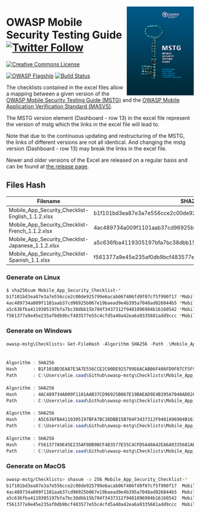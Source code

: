 <a href="https://leanpub.com/mobile-security-testing-guide"><img width=180px align="right" style="float: right;" src="../Document/Images/mstg-cover-release-small.jpg"></a>

# OWASP Mobile Security Testing Guide [![Twitter Follow](https://img.shields.io/twitter/follow/OWASP_MSTG.svg?style=social&label=Follow)](https://twitter.com/OWASP_MSTG)

[![Creative Commons License](https://licensebuttons.net/l/by-sa/4.0/88x31.png)](https://creativecommons.org/licenses/by-sa/4.0/ "CC BY-SA 4.0")

[![OWASP Flagship](https://img.shields.io/badge/owasp-flagship%20project-48A646.svg)](https://www.owasp.org/index.php/Category:OWASP_Project#tab=Project_Inventory)
[![Build Status](https://travis-ci.com/OWASP/owasp-mstg.svg?branch=master)](https://travis-ci.com/OWASP/owasp-mstg)

The checklists contained in the excel files allow a mapping between a given version of the [OWASP Mobile Security Testing Guide (MSTG)](https://github.com/OWASP/owasp-mstg "MSTG") and the [OWASP Mobile Application Verification Standard (MASVS)](https://github.com/OWASP/owasp-masvs "MASVS").

The MSTG version element (Dashboard - row 13) in the excel file represent the version of mstg which the links in the excel file will lead to.

Note that due to the continuous updating and restructuring of the MSTG, the links of different versions are not all identical. And changing the mstg version (Dashboard - row 13) may break the links in the excel file.

Newer and older versions of the Excel are released on a regular basis and can be found at [the release page](https://github.com/OWASP/owasp-mstg/releases "Releases").

## Files Hash

|  Filename                                         |  SHA256 Sum                                                      |
|---------------------------------------------------|------------------------------------------------------------------|
| Mobile_App_Security_Checklist-English_1.1.2.xlsx  | b1f101bd3ea87e3a7e556cce2c00de925799e6acab06f406fd9f07cf5f990f17 |
| Mobile_App_Security_Checklist-French_1.1.2.xlsx   | 4ac489734a009f1101aab37cd96925b067e19baead9e4b395a7048ad026844b5 |
| Mobile_App_Security_Checklist-Japanese_1.1.2.xlsx | a5c636fba4119305197bfa7bc38dbb15b704f3437312f9481896984b16160542 |
| Mobile_App_Security_Checklist-Spanish_1.1.xlsx    | f561377a9e45e235af0db9bcf483577e55c4cfd5a40a42ea6a9335681add9ccc |

### Generate on Linux

```bash
$ sha256sum Mobile_App_Security_Checklist-*
b1f101bd3ea87e3a7e556cce2c00de925799e6acab06f406fd9f07cf5f990f17 *Mobile_App_Security_Checklist-English_1.1.2.xlsx
4ac489734a009f1101aab37cd96925b067e19baead9e4b395a7048ad026844b5 *Mobile_App_Security_Checklist-French_1.1.2.xlsx
a5c636fba4119305197bfa7bc38dbb15b704f3437312f9481896984b16160542 *Mobile_App_Security_Checklist-Japanese_1.1.2.xlsx
f561377a9e45e235af0db9bcf483577e55c4cfd5a40a42ea6a9335681add9ccc *Mobile_App_Security_Checklist-Spanish_1.1.xlsx
```

### Generate on Windows

```powershell
owasp-mstg\Checklists> Get-FileHash -Algorithm SHA256 -Path .\Mobile_App_Security_Checklist-* | fl


Algorithm : SHA256
Hash      : B1F101BD3EA87E3A7E556CCE2C00DE925799E6ACAB06F406FD9F07CF5F990F17
Path      : C:\Users\elie.saad\Github\owasp-mstg\Checklists\Mobile_App_Security_Checklist-English_1.1.2.xlsx

Algorithm : SHA256
Hash      : 4AC489734A009F1101AAB37CD96925B067E19BAEAD9E4B395A7048AD026844B5
Path      : C:\Users\elie.saad\Github\owasp-mstg\Checklists\Mobile_App_Security_Checklist-French_1.1.2.xlsx

Algorithm : SHA256
Hash      : A5C636FBA4119305197BFA7BC38DBB15B704F3437312F9481896984B16160542
Path      : C:\Users\elie.saad\Github\owasp-mstg\Checklists\Mobile_App_Security_Checklist-Japanese_1.1.2.xlsx

Algorithm : SHA256
Hash      : F561377A9E45E235AF0DB9BCF483577E55C4CFD5A40A42EA6A9335681ADD9CCC
Path      : C:\Users\elie.saad\Github\owasp-mstg\Checklists\Mobile_App_Security_Checklist-Spanish_1.1.xlsx
```

### Generate on MacOS

```bash
owasp-mstg/Checklists> shasum -a 256 Mobile_App_Security_Checklist-*
b1f101bd3ea87e3a7e556cce2c00de925799e6acab06f406fd9f07cf5f990f17  Mobile_App_Security_Checklist-English_1.1.2.xlsx
4ac489734a009f1101aab37cd96925b067e19baead9e4b395a7048ad026844b5  Mobile_App_Security_Checklist-French_1.1.2.xlsx
a5c636fba4119305197bfa7bc38dbb15b704f3437312f9481896984b16160542  Mobile_App_Security_Checklist-Japanese_1.1.2.xlsx
f561377a9e45e235af0db9bcf483577e55c4cfd5a40a42ea6a9335681add9ccc  Mobile_App_Security_Checklist-Spanish_1.1.xlsx
```
